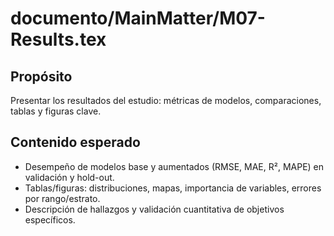 # documento/MainMatter/M07-Results.tex

## Propósito
Presentar los resultados del estudio: métricas de modelos, comparaciones, tablas y figuras clave.

## Contenido esperado
- Desempeño de modelos base y aumentados (RMSE, MAE, R², MAPE) en validación y hold-out.
- Tablas/figuras: distribuciones, mapas, importancia de variables, errores por rango/estrato.
- Descripción de hallazgos y validación cuantitativa de objetivos específicos.

